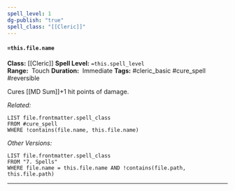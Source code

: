 ```yaml
---
spell_level: 1
dg-publish: "true"
spell_class: "[[Cleric]]"
---
```


#### `=this.file.name`

**Class:** [[Cleric]]
**Spell Level:** `=this.spell_level`  
**Range:**  Touch
**Duration:**  Immediate
**Tags:** #cleric_basic #cure_spell #reversible 

Cures [[MD Sum]]+1 hit points of damage.

*Related:* 
```dataview
LIST file.frontmatter.spell_class
FROM #cure_spell
WHERE !contains(file.name, this.file.name)
```
*Other Versions:*
```dataview
LIST file.frontmatter.spell_class
FROM "7. Spells"
WHERE file.name = this.file.name AND !contains(file.path, this.file.path)
```
___

